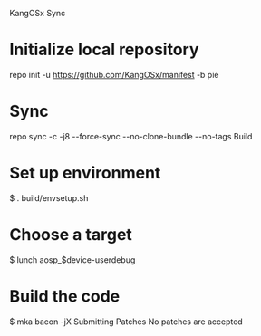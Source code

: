 KangOSx
Sync
# Initialize local repository
repo init -u https://github.com/KangOSx/manifest -b pie

# Sync
repo sync -c -j8 --force-sync --no-clone-bundle --no-tags
Build
# Set up environment
$ . build/envsetup.sh

# Choose a target
$ lunch aosp_$device-userdebug

# Build the code
$ mka bacon -jX
Submitting Patches
No patches are accepted
